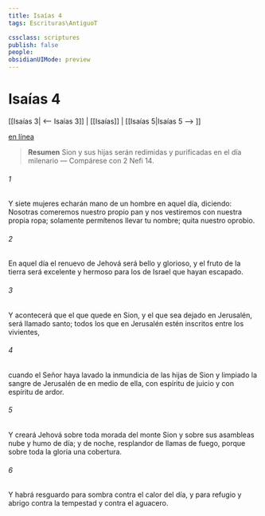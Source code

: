 ```yaml
---
title: Isaías 4
tags: Escrituras\AntiguoT

cssclass: scriptures
publish: false
people:
obsidianUIMode: preview
---
```


# Isaías 4
[[Isaías 3| <-- Isaías 3]] | [[Isaías]] | [[Isaías 5|Isaías 5 --> ]]

[en línea](https://churchofjesuschrist.org/study/scriptures/ot/isa/4?lang=spa)

> __Resumen__
Sion y sus hijas serán redimidas y purificadas en el día milenario — Compárese con 2 Nefi 14.

###### 1 
Y siete mujeres echarán mano de un hombre en aquel día, diciendo: Nosotras comeremos nuestro propio pan y nos vestiremos con nuestra propia ropa; solamente permítenos llevar tu nombre; quita nuestro oprobio.

###### 2 
En aquel día el renuevo de Jehová será bello y glorioso, y el fruto de la tierra será excelente y hermoso para los de Israel que hayan escapado.

###### 3 
Y acontecerá que el que quede en Sion, y el que sea dejado en Jerusalén, será llamado santo; todos los que en Jerusalén estén inscritos entre los vivientes,

###### 4 
cuando el Señor haya lavado la inmundicia de las hijas de Sion y limpiado la sangre de Jerusalén de en medio de ella, con espíritu de juicio y con espíritu de ardor.

###### 5 
Y creará Jehová sobre toda morada del monte Sion y sobre sus asambleas nube y humo de día; y de noche, resplandor de llamas de fuego, porque sobre toda la gloria  una cobertura.

###### 6 
Y habrá resguardo para sombra contra el calor del día, y para refugio y abrigo contra la tempestad y contra el aguacero.


